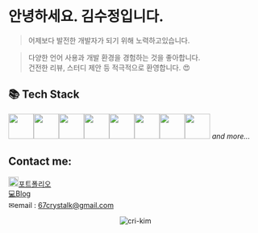 # 안녕하세요. 김수정입니다.
> 어제보다 발전한 개발자가 되기 위해 노력하고있습니다.

> 다양한 언어 사용과 개발 환경을 경험하는 것을 좋아합니다.  
> 건전한 리뷰, 스터디 제안 등 적극적으로 환영합니다. 😍
## 📚 Tech Stack
<img src="https://cdn.rawgit.com/konpa/devicon/master/icons/java/java-plain.svg" width="50px" height="50px"/><img src="https://cdn.rawgit.com/konpa/devicon/master/icons/javascript/javascript-plain.svg" width="50px" height="50px"/><img src="https://cdn.rawgit.com/konpa/devicon/master/icons/typescript/typescript-plain.svg" width="50px" height="50px"/><img src="https://cdn.rawgit.com/konpa/devicon/master/icons/css3/css3-plain.svg" width="50px" height="50px"/><img src="https://cdn.rawgit.com/konpa/devicon/master/icons/go/go-plain.svg" width="50px" height="50px"/><img src="https://cdn.rawgit.com/konpa/devicon/master/icons/python/python-plain.svg" width="50px" height="50px"/><img src="https://cdn.rawgit.com/konpa/devicon/master/icons/cplusplus/cplusplus-plain.svg" width="50px" height="50px"/><img src="https://cdn.rawgit.com/konpa/devicon/master/icons/php/php-plain.svg" width="50px" height="50px"/>
*and more...*
<!-- Footer -->
## Contact me: 
  [<img src="https://cdn.rawgit.com/konpa/devicon/master/icons/github/github-original.svg" width="20px" height="20px"/>포트폴리오](https://cri-kim.github.io)  
  [💻Blog](https://67crystalk.tistory.com/)  
  ✉email : 67crystalk@gmail.com
  <p align="center"> <img src="https://komarev.com/ghpvc/?username=cri-kim&label=Profile%20views&color=0e75b6&style=flat" alt="cri-kim" /> </p>
